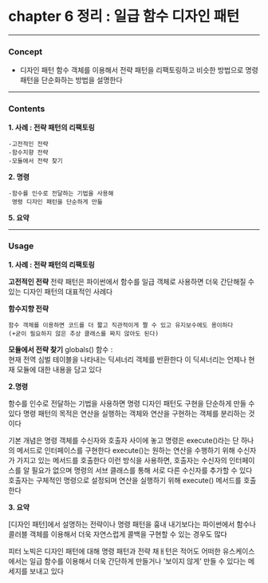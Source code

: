 # chapter 6 정리 : 일급 함수 디자인 패턴
***
### Concept 
* 디자인 패턴
    함수 객체를 이용해서 전략 패턴을 리팩토링하고 비슷한 방법으로 
    명령 패턴을 단순화하는 방법을 설명한다 

---    
    
### Contents  

**1. 사례 : 전략 패턴의 리팩토링**    

    -고전적인 전략
    -함수지향 전략
    -모듈에서 전략 찾기
    
**2. 명령**  

    -함수를 인수로 전달하는 기법을 사용해
     명령 디자인 패턴을 단순하게 만듦
      
**5. 요약**    
    
    
---

### Usage    
  
**1. 사례 : 전략 패턴의 리팩토링**    
      
**고전적인 전략**
    전략 패턴은 파이썬에서 함수를 일급 객체로 사용하면 더욱 간단해질 수 있는
    디자인 패턴의 대표적인 사례다 
  
**함수지향 전략**  

    함수 객체를 이용하면 코드를 더 짧고 직관적이게 짤 수 있고 유지보수에도 용이하다
    (+굳이 필요하지 않은 추상 클래스를 짜지 않아도 된다)
      
        
**모듈에서 전략 찾기**
    globals() 함수 :   
    현재 전역 심벌 테이블을 나타내는 딕셔너리 객체를 반환한다
    이 딕셔너리는 언제나 현재 모듈에 대한 내용을 담고 있다  
      
**2.명령**
  
함수를 인수로 전달하는 기법을 사용하면 명령 디자인 패턴도 구현을 단순하게 만들 수 있다
명령 패턴의 목적은 연산을 실행하는 객체와 연산을 구현하는 객체를 분리하는 것이다
  
기본 개념은 명령 객체를 수신자와 호출자 사이에 놓고 명령은 execute()라는 단 하나의 메서드로
인터페이스를 구현한다 execute()는 원하는 연산을 수행하기 위해 수신자가 가지고 있는
메서드를 호출한다 이런 방식을 사용하면, 호출자는 수신자의 인터페이스를 알 필요가 없으며
명령의 서브 클래스를 통해 서로 다른 수신자를 추가할 수 있다 
호출자는 구체적인 명령으로 설정되며 연산을 실행하기 위해 execute() 메서드를 호출한다  
  
**3. 요약**  
  
\[디자인 패턴\]에서 설명하는 전략이나 명령 패턴을 흉내 내기보다는
파이썬에서 함수나 콜러블 객체를 이용해서 더욱 자연스럽게 콜백을 구현할 수 있는 경우도 많다
  
피터 노빅은 디자인 패턴에 대해 명령 패턴과 전략 채ㅐ턴은 적어도 
어떠한 유스케이스에서는 일급 함수를 이용해서 더욱 간단하게 만들거나
'보이지 않게' 만들 수 있다는 메세지를 보내고 있다
